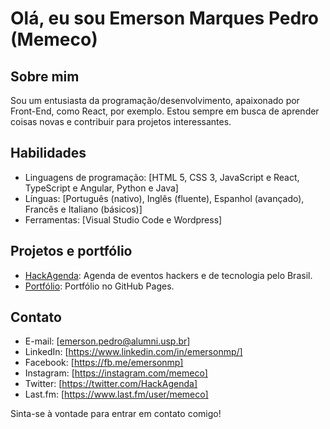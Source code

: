 # Olá, eu sou Emerson Marques Pedro (Memeco)

## Sobre mim
Sou um entusiasta da programação/desenvolvimento, apaixonado por Front-End, como React, por exemplo. Estou sempre em busca de aprender coisas novas e contribuir para projetos interessantes.

## Habilidades
- Linguagens de programação: [HTML 5, CSS 3, JavaScript e React, TypeScript e Angular, Python e Java]
- Línguas: [Português (nativo), Inglês (fluente), Espanhol (avançado), Francês e Italiano (básicos)]
- Ferramentas: [Visual Studio Code e Wordpress]

## Projetos e portfólio
- [HackAgenda](https://hackagenda.com.br): Agenda de eventos hackers e de tecnologia pelo Brasil.
- [Portfólio](https://memeco.github.io/): Portfólio no GitHub Pages.

## Contato
- E-mail: [emerson.pedro@alumni.usp.br]
- LinkedIn: [https://www.linkedin.com/in/emersonmp/]
- Facebook: [https://fb.me/emersonmp]
- Instagram: [https://instagram.com/memeco]
- Twitter: [https://twitter.com/HackAgenda]
- Last.fm: [https://www.last.fm/user/memeco]

Sinta-se à vontade para entrar em contato comigo!

